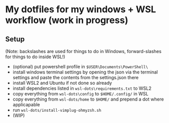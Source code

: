 # My dotfiles for my windows + WSL workflow (work in progress)

## Setup
(Note: backslashes are used for things to do in Windows, forward-slashes for things to do inside WSL!)

- (optional) put powershell profile in `$USER\Documents\PowerShell\`
- install windows terminal settings by opening the json via the terminal settings and paste the contents from the settings.json there
- install WSL2 and Ubuntu if not done so already
- install dependencies listed in `wsl-dots\requirements.txt` to WSL2
- copy everything from `wsl-dots\config` to `$HOME/.config/` in WSL
- copy everything from `wsl-dots/home` to `$HOME/` and prepend a dot where applicapable
- run `wsl-dots/install-vimplug-ohmyzsh.sh`
- (WIP)

